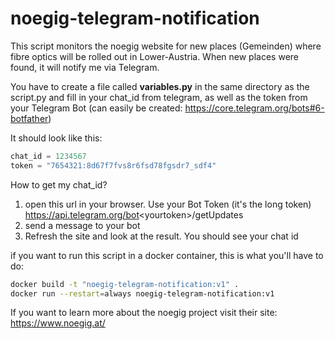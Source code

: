# noegig-telegram-notification

This script monitors the noegig website for new places (Gemeinden) where fibre optics will be rolled out in Lower-Austria.
When new places were found, it will notify me via Telegram.

You have to create a file called **variables.py** in the same directory as the script.py and fill in your chat_id from telegram, as well as the token from your Telegram Bot (can easily be created: https://core.telegram.org/bots#6-botfather)

It should look like this:

```python
chat_id = 1234567
token = "7654321:8d67f7fvs8r6fsd78fgsdr7_sdf4"
```

How to get my chat_id?
1. open this url in your browser. Use your Bot Token (it's the long token) https://api.telegram.org/bot<yourtoken\>/getUpdates
2. send a message to your bot
3. Refresh the site and look at the result. You should see your chat id


if you want to run this script in a docker container, this is what you'll have to do:

```bash
docker build -t "noegig-telegram-notification:v1" .
docker run --restart=always noegig-telegram-notification:v1
```

If you want to learn more about the noegig project visit their site: https://www.noegig.at/
